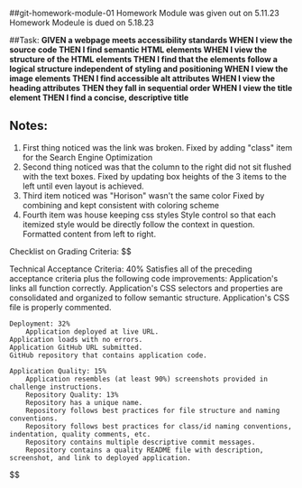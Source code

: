 ##git-homework-module-01
Homework Module was given out on 5.11.23
Homework Modeule is dued on 5.18.23

##Task:
**GIVEN a webpage meets accessibility standards
WHEN I view the source code
THEN I find semantic HTML elements
WHEN I view the structure of the HTML elements
THEN I find that the elements follow a logical structure independent of styling and positioning
WHEN I view the image elements
THEN I find accessible alt attributes
WHEN I view the heading attributes
THEN they fall in sequential order
WHEN I view the title element
THEN I find a concise, descriptive title**

## Notes:
1. First thing noticed was the link was broken.
    Fixed by adding "class" item for the Search Engine Optimization
2. Second thing noticed was that the column to the right did not sit flushed with the text boxes.
    Fixed by updating box heights of the 3 items to the left until even layout is achieved.
3. Third item noticed was "Horison" wasn't the same color
    Fixed by combining and kept consistent with coloring scheme
4. Fourth item was house keeping css styles
    Style control so that each itemized style would be directly follow the context in question. Formatted content from left to right.

Checklist on Grading Criteria:
$$

Technical Acceptance Criteria: 40%
    Satisfies all of the preceding acceptance criteria plus the following code improvements:
        Application's links all function correctly.
        Application's CSS selectors and properties are consolidated and organized to follow semantic structure.
        Application's CSS file is properly commented.

    Deployment: 32%
        Application deployed at live URL.
    Application loads with no errors.
    Application GitHub URL submitted.
    GitHub repository that contains application code.

    Application Quality: 15%
        Application resembles (at least 90%) screenshots provided in challenge instructions.
        Repository Quality: 13%
        Repository has a unique name.
        Repository follows best practices for file structure and naming conventions.
        Repository follows best practices for class/id naming conventions, indentation, quality comments, etc.
        Repository contains multiple descriptive commit messages.
        Repository contains a quality README file with description, screenshot, and link to deployed application.
$$